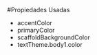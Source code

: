 #Propiedades Usadas 


* accentColor
* primaryColor
* scaffoldBackgroundColor
* textTheme.body1.color